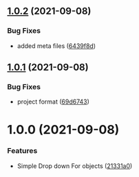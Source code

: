 ## [1.0.2](https://github.com/haitheredavid/unity-uikits/compare/v1.0.1...v1.0.2) (2021-09-08)


### Bug Fixes

* added meta files ([6439f8d](https://github.com/haitheredavid/unity-uikits/commit/6439f8d1f00c526a1b14ce5fb8fbb1bc76472a4b))

## [1.0.1](https://github.com/haitheredavid/unity-uikits/compare/v1.0.0...v1.0.1) (2021-09-08)


### Bug Fixes

* project format ([69d6743](https://github.com/haitheredavid/unity-uikits/commit/69d6743cf5d140c516efef3b5c3ee447fd54da4c))

# 1.0.0 (2021-09-08)


### Features

* Simple Drop down For objects ([21331a0](https://github.com/haitheredavid/unity-uikits/commit/21331a06b6196db4059b7d923c648b2b0c86b71a))
